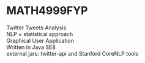 # MATH4999FYP
Twitter Tweets Analysis</br>
NLP + statistical approach</br>
Graphical User Application</br>
Written in Java SE8</br>
external jars: twitter-api and Stanford CoreNLP tools</br>
